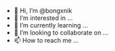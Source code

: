 - 👋 Hi, I’m @bongxnik
- 👀 I’m interested in ...
- 🌱 I’m currently learning ...
- 💞️ I’m looking to collaborate on ...
- 📫 How to reach me ...

<!---
bongxnik/bongxnik is a ✨ special ✨ repository because its `README.md` (this file) appears on your GitHub profile.
You can click the Preview link to take a look at your changes.
--->
